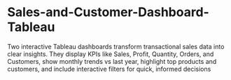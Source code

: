 # Sales-and-Customer-Dashboard-Tableau

Two interactive Tableau dashboards transform transactional sales data into clear insights. They display KPIs like Sales, Profit, Quantity, Orders, and Customers, show monthly trends vs last year, highlight top products and customers, and include interactive filters for quick, informed decisions
